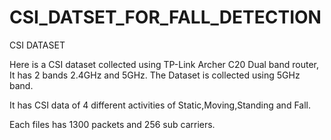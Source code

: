 # CSI_DATSET_FOR_FALL_DETECTION
CSI DATASET 

Here is a CSI dataset collected using TP-Link Archer C20 Dual band router, It has 2 bands 2.4GHz and 5GHz. The Dataset is collected using 5GHz band.

It has CSI data of 4 different activities of Static,Moving,Standing and Fall.

Each files has 1300 packets and 256 sub carriers.
